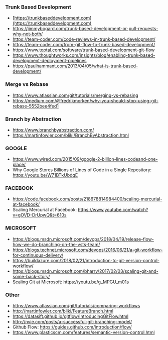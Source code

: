 
### Trunk Based Development
* [https://trunkbaseddevelopment.com](https://trunkbaseddevelopment.com)
* https://jimmybogard.com/trunk-based-development-or-pull-requests-why-not-both/
* https://team-coder.com/code-reviews-in-trunk-based-development/
* https://team-coder.com/from-git-flow-to-trunk-based-development/
* https://www.toptal.com/software/trunk-based-development-git-flow
* https://www.thoughtworks.com/insights/blog/enabling-trunk-based-development-deployment-pipelines
* https://paulhammant.com/2013/04/05/what-is-trunk-based-development/

### Merge vs Rebase
* https://www.atlassian.com/git/tutorials/merging-vs-rebasing
* https://medium.com/@fredrikmorken/why-you-should-stop-using-git-rebase-5552bee4fed1

### Branch by Abstraction
* https://www.branchbyabstraction.com/
* https://martinfowler.com/bliki/BranchByAbstraction.html

### GOOGLE
* https://www.wired.com/2015/09/google-2-billion-lines-codeand-one-place/
* Why Google Stores Billions of Lines of Code in a Single Repository: https://youtu.be/W71BTkUbdqE

### FACEBOOK
* https://code.facebook.com/posts/218678814984400/scaling-mercurial-at-facebook/
* Scaling Mercurial at Facebook: https://www.youtube.com/watch?v=gOVD-DrUpwQ&t=610s

### MICROSOFT
* https://blogs.msdn.microsoft.com/devops/2018/04/19/release-flow-how-we-do-branching-on-the-vsts-team/
* https://blogs.technet.microsoft.com/devops/2016/06/21/a-git-workflow-for-continuous-delivery/
* https://buildazure.com/2018/02/21/introduction-to-git-version-control-workflow/
* https://blogs.msdn.microsoft.com/bharry/2017/02/03/scaling-git-and-some-back-story/
* Scaling Git at Microsoft: https://youtu.be/g_MPGU_m01s

### Other
* https://www.atlassian.com/git/tutorials/comparing-workflows
* http://martinfowler.com/bliki/FeatureBranch.html
* https://datasift.github.io/gitflow/IntroducingGitFlow.html
* http://nvie.com/posts/a-successful-git-branching-model/
* Github Flow: https://guides.github.com/introduction/flow/
* https://www.plasticscm.com/features/semantic-version-control.html
